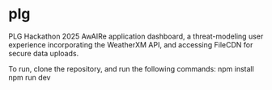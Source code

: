 # plg
PLG Hackathon 2025
AwAIRe application dashboard, a threat-modeling user experience incorporating the WeatherXM API, and accessing FileCDN for secure data uploads. 

To run, clone the repository, and run the following commands: 
npm install 
npm run dev
